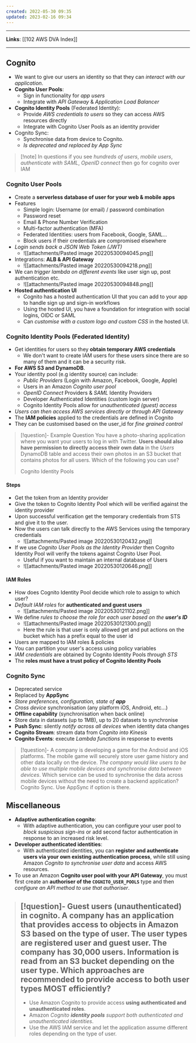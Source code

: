 ```yaml
---
created: 2022-05-30 09:35
updated: 2023-02-16 09:34
---
```

---
**Links**: [[102 AWS DVA Index]]

---
## Cognito
- We want to give our users an identity so that they can *interact with our application*.
- **Cognito User Pools**:
	- Sign in functionality for *app users*
	- Integrate with *API Gateway* & *Application Load Balancer*
- **Cognito Identity Pools** (Federated Identity):
	- Provide *AWS credentials to users* so they can access AWS resources directly
	- Integrate with Cognito User Pools as an identity provider
- Cognito Sync:
	- Synchronise data from device to Cognito.
	- *Is deprecated and replaced by App Sync*

> [!note] In questions if you see *hundreds of users*, *mobile users*, *authenticate with SAML*, *OpenID connect* then go for cognito over IAM

### Cognito User Pools
- Create a **serverless database of user for your web & mobile apps**
- Features
	- Simple login: Username (or email) / password combination
	- Password reset
	- Email & Phone Number Verification
	- Multi-factor authentication (MFA)
	- Federated Identities: users from Facebook, Google, SAML...
	- Block users if their credentials are compromised elsewhere
- *Login sends back a JSON Web Token (JWT)*
	- ![[attachments/Pasted image 20220530094045.png]]
- Integrations: **ALB & API Gateway**
	- ![[attachments/Pasted image 20220530094218.png]]
- We can *trigger lambda on different events* like user sign up, post authentication etc.
	- ![[attachments/Pasted image 20220530094848.png]]
- **Hosted authentication UI**
	- Cognito has a hosted authentication Ul that you can add to your app to handle sign up and sign-in workflows
	- Using the hosted UI, you have a foundation for integration with social logins, OIDC or SAML
	- Can *customise with a custom logo and custom CSS* in the hosted UI.

### Cognito Identity Pools (Federated Identity)
- Get identities for users so they **obtain temporary AWS credentials**
	- We don't want to create IAM users for these users since there are so many of them and it can be a security risk.
- **For AWS S3 and DynamoDB**.
- Your identity pool (e.g identity source) can include:
	- *Public Providers* (Login with Amazon, Facebook, Google, Apple)
	- Users in an Amazon *Cognito user pool*
	- *OpenID Connect* Providers & *SAML* Identity Providers
	- Developer Authenticated Identities (custom login server)
	- Cognito Identity Pools allow for *unauthenticated (guest) access*
- *Users can then access AWS services directly or through API Gateway*
- The **IAM policies** applied to the credentials are defined in Cognito
- They can be customised based on the user_id for *fine grained control*

> [!question]- Example Question
> You have a photo-sharing application where you want your users to log in with Twitter. **Users should also have permission to directly access their own data** in the _Users_ DynamoDB table and access their own photos in an S3 bucket that contains photos for all users. Which of the following you can use?
> 
> Cognito Identity Pools 

#### Steps
- Get the token from an Identity provider
- Give the token to Cognito Identity Pool which will be verified against the identity provider
- Upon successful verification get the temporary credentials from STS and give it to the user.
- Now the users can talk directly to the AWS Services using the temporary credentials
	- ![[attachments/Pasted image 20220530120432.png]]
- If we use *Cognito User Pools as the Identity Provider* then Cognito Identity Pool will verify the tokens against Cognito User Pool. 
	- Useful if you want to maintain an internal database of Users
	- ![[attachments/Pasted image 20220530120646.png]]

#### IAM Roles
- How does Cognito Identity Pool decide which role to assign to which user?
- *Default IAM roles* for **authenticated and guest users**
	- ![[attachments/Pasted image 20220530121102.png]]
- We define _rules to choose the role for each user based on the **user's ID**_
	- ![[attachments/Pasted image 20220530121300.png]]
	- Here the rule is that user is only allowed get and put actions on the bucket which has a prefix equal to the user id
- Users are mapped to IAM roles & policies
- You can partition your user's access using policy variables
- *lAM credentials* are obtained by Cognito Identity Pools *through STS*
- The **roles must have a trust policy of Cognito Identity Pools**

### Cognito Sync
- Deprecated service
- Replaced by **AppSync**
- _Store preferences, configuration, state of **app**_
- *Cross device* synchronisation (any platform iOS, Android, etc...)
- **Offline capability** (synchronisation when back online)
- Store data in datasets (up to 1MB), up to 20 datasets to synchronise
- **Push Sync**: silently *notify across all devices* when identity data changes
- **Cognito Stream**: stream data from *Cognito into Kinesis*
- **Cognito Events**: execute *Lambda functions* in response to events 

> [!question]- A company is developing a game for the Android and iOS platforms. The mobile game will securely store user game history and other data locally on the device. *The company would like users to be able to use multiple mobile devices and synchronise data between devices*. Which service can be used to synchronise the data across mobile devices without the need to create a backend application?
> Cognito Sync.
> Use AppSync if option is there.

## Miscellaneous
- **Adaptive authentication cognito**:
	- With adaptive authentication, you can configure your user pool to *block suspicious sign-ins* or add second factor authentication in response to an increased risk level.
- **Developer authenticated identities**:
	- With authenticated identities, you can **register and authenticate users via your own existing authentication process**, while still using Amazon *Cognito to synchronise user data* and access AWS resources.
- To use an Amazon **Cognito user pool with your API Gateway**, you must first create an **authoriser of the `COGNITO_USER_POOLS`** type and then *configure an API method to use that authoriser*.

> [!question]- **Guest users (unauthenticated) in cognito**. 
> A company has an application that provides access to objects in Amazon S3 based on the type of user. The user types are registered user and guest user. The company has 30,000 users. Information is read from an S3 bucket depending on the user type. Which approaches are recommended to provide access to both user types MOST efficiently?
> ---
> - Use Amazon Cognito to provide access **using authenticated and unauthenticated roles**.
> - Amazon *Cognito **identity pools** support both authenticated and unauthenticated identities*.
> - Use the AWS IAM service and let the application assume different roles depending on the type of user.
